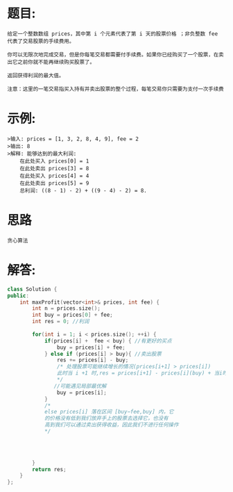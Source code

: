 # 题目:
    给定一个整数数组 prices，其中第 i 个元素代表了第 i 天的股票价格 ；非负整数 fee 代表了交易股票的手续费用。

    你可以无限次地完成交易，但是你每笔交易都需要付手续费。如果你已经购买了一个股票，在卖出它之前你就不能再继续购买股票了。

    返回获得利润的最大值。

    注意：这里的一笔交易指买入持有并卖出股票的整个过程，每笔交易你只需要为支付一次手续费

# 示例:
    >输入: prices = [1, 3, 2, 8, 4, 9], fee = 2
    >输出: 8
    >解释: 能够达到的最大利润:  
        在此处买入 prices[0] = 1
        在此处卖出 prices[3] = 8
        在此处买入 prices[4] = 4
        在此处卖出 prices[5] = 9
        总利润: ((8 - 1) - 2) + ((9 - 4) - 2) = 8.


# 思路
    贪心算法

# 解答:
```c++
class Solution {
public:
    int maxProfit(vector<int>& prices, int fee) {
        int n = prices.size();
        int buy = prices[0] + fee;
        int res = 0; //利润
        
        for(int i = 1; i < prices.size(); ++i) {
            if(prices[i] +  fee < buy) { //有更好的买点
                buy = prices[i] + fee;
            } else if (prices[i] > buy){ //卖出股票
                res += prices[i] - buy;
                /* 处理股票可能继续增长的情况(prices[i+1] > prices[i]) 
                此时当 i +1 时,res = prices[i+1] - prices[i](buy) + 当i时的利润
                */
               //可能遇见局部最优解
                buy = prices[i];
            }
            /*
            else prices[i] 落在区间 [buy−fee,buy] 内，它
            的价格没有低到我们放弃手上的股票去选择它，也没有
            高到我们可以通过卖出获得收益，因此我们不进行任何操作
            */  
             


        
        }   
        return res;
    }
};
```